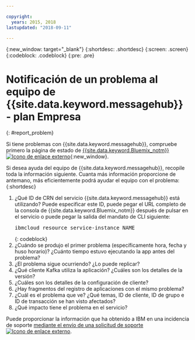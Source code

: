 ```yaml
---

copyright:
  years: 2015, 2018
lastupdated: "2018-09-11"

---
```


{:new_window: target="_blank"}
{:shortdesc: .shortdesc}
{:screen: .screen}
{:codeblock: .codeblock}
{:pre: .pre}

# Notificación de un problema al equipo de {{site.data.keyword.messagehub}} - plan Empresa
{: #report_problem}

Si tiene problemas con {{site.data.keyword.messagehub}}, compruebe primero la página de estado de [{{site.data.keyword.Bluemix_notm}} ![Icono de enlace externo](../../icons/launch-glyph.svg "Icono de enlace externo")](https://console.bluemix.net/status){:new_window}.

Si desea ayuda del equipo de {{site.data.keyword.messagehub}}, recopile toda la información siguiente. Cuanta más información proporcione de antemano, más eficientemente podrá ayudar el equipo con el problema:
{:shortdesc}

1. ¿Qué ID de CRN del servicio {{site.data.keyword.messagehub}} está utilizando?  Puede especificar este ID, puede pegar el URL completo de la consola de {{site.data.keyword.Bluemix_notm}} después de pulsar en el
   servicio o puede pegar la salida del mandato de CLI siguiente:<br/>
   <pre class="pre">
   ibmcloud resource service-instance NAME
   </pre>
	{: codeblock}
2. ¿Cuándo se produjo el primer problema (específicamente hora, fecha y huso horario)?
   ¿Cuánto tiempo estuvo ejecutando la app antes del problema?
3. ¿El problema sigue ocurriendo? ¿Lo puede replicar?
4. ¿Qué cliente Kafka utiliza la aplicación? ¿Cuáles son los detalles de la versión?
5. ¿Cuáles son los detalles de la configuración de cliente?
6. ¿Hay fragmentos del registro de aplicaciones con el mismo problema?
7. ¿Cuál es el problema que ve? ¿Qué temas, ID de cliente, ID de grupo e ID de transacción se han visto afectados?
8. ¿Qué impacto tiene el problema en el servicio?

Puede proporcionar la información que ha obtenido a IBM en una incidencia de soporte [mediante el envío de una solicitud de soporte ![Icono de enlace externo](../../icons/launch-glyph.svg "Icono de enlace externo")](/docs/get-support/howtogetsupport.html#open-ticket).










